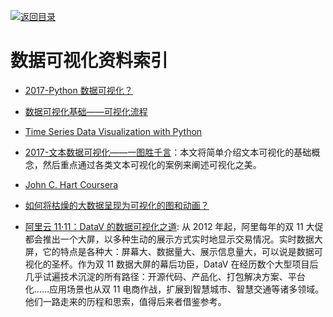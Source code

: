 [![返回目录](https://parg.co/UGo)](https://parg.co/b4z)

# 数据可视化资料索引

* [2017-Python 数据可视化？](https://parg.co/b2a)

* [数据可视化基础——可视化流程](http://geekplux.com/2017/01/01/basics-of-data-visualization-the-process-model.html)

* [Time Series Data Visualization with Python](http://machinelearningmastery.com/time-series-data-visualization-with-python/)

* [2017-文本数据可视化——一图胜千言](http://geekplux.com/2017/06/26/text-data-visualization.html)：本文将简单介绍文本可视化的基础概念，然后重点通过各类文本可视化的案例来阐述可视化之美。

* [John C. Hart Coursera](https://zh.coursera.org/learn/datavisualization)

* [如何将枯燥的大数据呈现为可视化的图和动画？](http://6me.us/PcSM)

* [阿里云 11·11：DataV 的数据可视化之道](https://parg.co/U6K): 从 2012 年起，阿里每年的双 11 大促都会推出一个大屏，以多种生动的展示方式实时地显示交易情况。实时数据大屏，它的特点是各种大：屏幕大、数据量大、展示信息量大，可以说是数据可视化的圣杯。作为双 11 数据大屏的幕后功臣，DataV 在经历数个大型项目后几乎试遍技术沉淀的所有路径：开源代码、产品化、打包解决方案、平台化……应用场景也从双 11 电商作战，扩展到智慧城市、智慧交通等诸多领域。他们一路走来的历程和思索，值得后来者借鉴参考。
